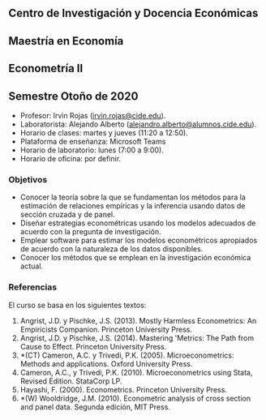 ## Centro de Investigación y Docencia Económicas
## Maestría en Economía
## Econometría II
## Semestre Otoño de 2020

+ Profesor: Irvin Rojas (irvin.rojas@cide.edu).
+ Laboratorista: Alejando Alberto (alejandro.alberto@alumnos.cide.edu).
+ Horario de clases: martes y jueves (11:20 a 12:50).
+ Plataforma de enseñanza: Microsoft Teams
+ Horario de laboratorio: lunes (7:00 a 9:00).
+ Horario de oficina: por definir.

### Objetivos
* Conocer la teoría sobre la que se fundamentan los métodos para la estimación de relaciones empíricas y la inferencia usando datos de sección cruzada y de panel.
* Diseñar estrategias econométricas usando los modelos adecuados de acuerdo con la pregunta de investigación.
* Emplear software para estimar los modelos econométricos apropiados de acuerdo con la naturaleza de los datos disponibles.
* Conocer los métodos que se emplean en la investigación económica actual.

### Referencias 
El curso se basa en los siguientes textos:
1. Angrist, J.D. y Pischke, J.S. (2013). Mostly Harmless Econometrics: An Empiricists Companion. Princeton University Press.
2. Angrist, J.D. y Pischke, J.S. (2014). Mastering 'Metrics: The Path from Cause to Effect. Princeton University Press.
3. *(CT) Cameron, A.C. y Trivedi, P.K. (2005). Microeconometrics: Methods and applications. Oxford University Press.
4. Cameron, A.C., y Trivedi, P.K. (2010). Microeconometrics using Stata, Revised Edition. StataCorp LP.
5.	Hayashi, F. (2000). Econometrics. Princeton University Press.
6.	*(W) Wooldridge, J.M. (2010). Econometric analysis of cross section and panel data. Segunda edición, MIT Press.


